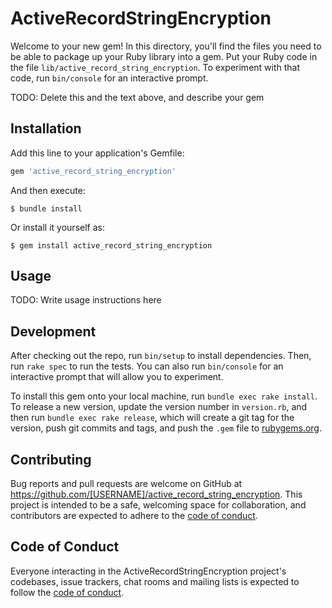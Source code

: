 # ActiveRecordStringEncryption

Welcome to your new gem! In this directory, you'll find the files you need to be able to package up your Ruby library into a gem. Put your Ruby code in the file `lib/active_record_string_encryption`. To experiment with that code, run `bin/console` for an interactive prompt.

TODO: Delete this and the text above, and describe your gem

## Installation

Add this line to your application's Gemfile:

```ruby
gem 'active_record_string_encryption'
```

And then execute:

    $ bundle install

Or install it yourself as:

    $ gem install active_record_string_encryption

## Usage

TODO: Write usage instructions here

## Development

After checking out the repo, run `bin/setup` to install dependencies. Then, run `rake spec` to run the tests. You can also run `bin/console` for an interactive prompt that will allow you to experiment.

To install this gem onto your local machine, run `bundle exec rake install`. To release a new version, update the version number in `version.rb`, and then run `bundle exec rake release`, which will create a git tag for the version, push git commits and tags, and push the `.gem` file to [rubygems.org](https://rubygems.org).

## Contributing

Bug reports and pull requests are welcome on GitHub at https://github.com/[USERNAME]/active_record_string_encryption. This project is intended to be a safe, welcoming space for collaboration, and contributors are expected to adhere to the [code of conduct](https://github.com/[USERNAME]/active_record_string_encryption/blob/master/CODE_OF_CONDUCT.md).


## Code of Conduct

Everyone interacting in the ActiveRecordStringEncryption project's codebases, issue trackers, chat rooms and mailing lists is expected to follow the [code of conduct](https://github.com/[USERNAME]/active_record_string_encryption/blob/master/CODE_OF_CONDUCT.md).
